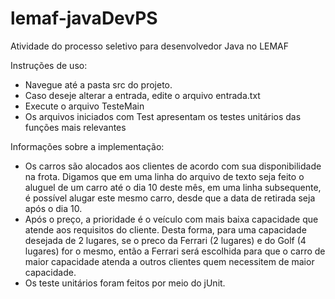 # lemaf-javaDevPS
Atividade do processo seletivo para desenvolvedor Java no LEMAF

Instruções de uso:
 - Navegue até a pasta src do projeto.
 - Caso deseje alterar a entrada, edite o arquivo entrada.txt
 - Execute o arquivo TesteMain
 - Os arquivos iniciados com Test apresentam os testes unitários das funções mais relevantes
 
 Informações sobre a implementação:
  - Os carros são alocados aos clientes de acordo com sua disponibilidade na frota. Digamos que em uma linha do arquivo de texto seja feito o aluguel de um carro até o dia 10 deste mês, em uma linha subsequente, é possível alugar este mesmo carro, desde que a data de retirada seja após o dia 10.
  - Após o preço, a prioridade é o veículo com mais baixa capacidade que atende aos requisitos do cliente. Desta forma, para uma capacidade desejada de 2 lugares, se o preco da Ferrari (2 lugares) e do Golf (4 lugares) for o mesmo, então a Ferrari será escolhida para que o carro de maior capacidade atenda a outros clientes quem necessitem de maior capacidade.
  - Os teste unitários foram feitos por meio do jUnit.
  
